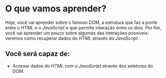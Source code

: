 # O que vamos aprender?

Hoje, você vai aprender sobre o famoso _DOM_, a estrutura que faz a ponte entre o _HTML_ e o _JavaScript_ e que permite interação entre os dois. Por fim, você vai aprender um pouco sobre algumas das interações possíveis: veremos como recuperar dados do _HTML_ através do _JavaScript_.

## Você será capaz de:

- Acessar dados do _HTML_ com o _JavaScript_ através dos seletores do DOM.
